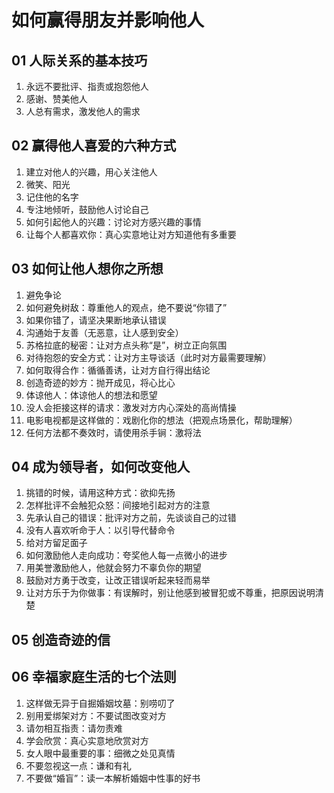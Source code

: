# 如何赢得朋友并影响他人

## 01 人际关系的基本技巧

1. 永远不要批评、指责或抱怨他人
2. 感谢、赞美他人
3. 人总有需求，激发他人的需求

## 02 赢得他人喜爱的六种方式

1. 建立对他人的兴趣，用心关注他人
2. 微笑、阳光
3. 记住他的名字
4. 专注地倾听，鼓励他人讨论自己
5. 如何引起他人的兴趣：讨论对方感兴趣的事情
6. 让每个人都喜欢你：真心实意地让对方知道他有多重要

## 03 如何让他人想你之所想

1. 避免争论
2. 如何避免树敌：尊重他人的观点，绝不要说“你错了”
3. 如果你错了，请坚决果断地承认错误
4. 沟通始于友善（无恶意，让人感到安全）
5. 苏格拉底的秘密：让对方点头称“是”，树立正向氛围
6. 对待抱怨的安全方式：让对方主导谈话（此时对方最需要理解）
7. 如何取得合作：循循善诱，让对方自行得出结论
8. 创造奇迹的妙方：抛开成见，将心比心
9. 体谅他人：体谅他人的想法和愿望
10. 没人会拒接这样的请求：激发对方内心深处的高尚情操
11. 电影电视都是这样做的：戏剧化你的想法（把观点场景化，帮助理解）
12. 任何方法都不奏效时，请使用杀手锏：激将法

## 04 成为领导者，如何改变他人

1. 挑错的时候，请用这种方式：欲抑先扬
2. 怎样批评不会触犯众怒：间接地引起对方的注意
3. 先承认自己的错误：批评对方之前，先谈谈自己的过错
4. 没有人喜欢听命于人：以引导代替命令
5. 给对方留足面子
6. 如何激励他人走向成功：夸奖他人每一点微小的进步
7. 用美誉激励他人，他就会努力不辜负你的期望
8. 鼓励对方勇于改变，让改正错误听起来轻而易举
9. 让对方乐于为你做事：有误解时，别让他感到被冒犯或不尊重，把原因说明清楚

## 05 创造奇迹的信

## 06 幸福家庭生活的七个法则

1. 这样做无异于自掘婚姻坟墓：别唠叨了
2. 别用爱绑架对方：不要试图改变对方
3. 请勿相互指责：请勿责难
4. 学会欣赏：真心实意地欣赏对方
5. 女人眼中最重要的事：细微之处见真情
6. 不要忽视这一点：谦和有礼
7. 不要做“婚盲”：读一本解析婚姻中性事的好书

